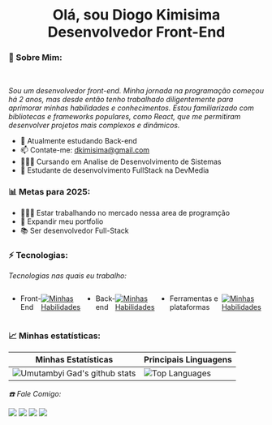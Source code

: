 <h1 align="center"> Olá, sou Diogo Kimisima <br/> Desenvolvedor Front-End </h1>

### 🐼 Sobre Mim: 

<br/>

*Sou um desenvolvedor front-end. Minha jornada na programação começou há 2 anos, mas desde então tenho trabalhado diligentemente para aprimorar minhas habilidades e conhecimentos. Estou familiarizado com bibliotecas e frameworks populares, como React, que me permitiram desenvolver projetos mais complexos e dinâmicos.*


* 🌱 Atualmente estudando Back-end
* 📫 Contate-me: dkimisima@gmail.com
* 👨🏼‍💻 Cursando em Analise de Desenvolvimento de Sistemas
* 🚀 Estudante de desenvolvimento FullStack na DevMedia

### 📊 Metas para 2025:

* 👨🏼‍💻 Estar trabalhando no mercado nessa area de programção
* 📂 Expandir meu portfolio
* 📚 Ser desenvolvedor Full-Stack

### ⚡ Tecnologias:

*Tecnologias nas quais eu trabalho:*

<div style="display:flex">
 
- Front-End

[![Minhas Habilidades](https://skillicons.dev/icons?i=html,css,js,react)](https://skillicons.dev)

 - Back-end
   
[![Minhas Habilidades](https://skillicons.dev/icons?i=nodejs)](https://skillicons.dev)

  
 - Ferramentas e plataformas

[![Minhas Habilidades](https://skillicons.dev/icons?i=git,github)](https://skillicons.dev)
   
</div>

### 📈 Minhas estatísticas:

| Minhas Estatísticas                                                                                                                                                            | Principais Linguagens                                                                                                                                                                     |
| ------------------------------------------------------------------------------------------------------------------------------------------------------------------------ | ---------------------------------------------------------------------------------------------------------------------------------------------------------------------------------- |
| ![Umutambyi Gad's github stats](https://github-readme-stats.vercel.app/api?username=diogokimisima&show_icons=true&hide_border=true&count_private=true&theme=jolly) | ![Top Languages](https://github-readme-stats.vercel.app/api/top-langs/?username=diogokimisima&langs_count=10&count_private=true&hide_border=true&theme=jolly&layout=compact) |

*☎️ Fale Comigo:*

<div>
  <a href="https://www.linkedin.com/in/diogo-kimisima/" target="_blank"><img src="https://img.shields.io/badge/-LinkedIn-%230077B5?style=for-the-badge&logo=linkedin&logoColor=white" target="_blank"></a>
  <a href="https://api.whatsapp.com/send/?phone=%2B5518981969555&text&app_absent=0" target="_blank"><img src="https://img.shields.io/badge/WhatsApp-25D366?style=for-the-badge&logo=whatsapp&logoColor=white" target="_blank"></a>
  <a href = "mailto:contato.dkimisima@gmail.com"><img src="https://img.shields.io/badge/-Gmail-%23333?style=for-the-badge&logo=gmail&logoColor=white" target="_blank"></a>
  <a href="https://www.instagram.com/diogokimisima/" target="_blank"><img src="https://img.shields.io/badge/-Instagram-%23E4405F?style=for-the-badge&logo=instagram&logoColor=white" target="_blank"></a>
</div>
